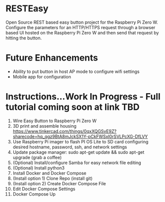 # RESTEasy
Open Source REST based easy button project for the Raspberry Pi Zero W.
Configure the parameters for an HTTP/HTTPS request through a browser based UI hosted on the Raspberry Pi Zero W and then send that request by hitting the button.

# Future Enhancements
- Ability to put button in host AP mode to configure wifi settings
- Mobile app for configuration

# Instructions...Work In Progress - Full tutorial coming soon at link TBD

1. Wire Easy Button to Raspberry Pi Zero W 
2. 3D print and assemble housing https://www.tinkercad.com/things/0qxXQGSvE9Z?sharecode=hq_qgz9BtA8mJckSX1Y-pCkFWSxI0rSVLPcXG-DfLVY
3. Use Raspberry Pi imager to flash PI OS Lite to SD card configuring desired hostname, password, ssh, and network settings
4. Update package manager: sudo apt-get update && sudo apt-get upgrade (grab a coffee)
5. (Optional) Install/configure Samba for easy network file editing
7. (Optional) Install python3
8. Install Docker and Docker Compose
9. (Install option 1) Clone Repo (install git)
10. (Install option 2) Create Docker Compose File
11. Edit Docker Compose Settings
12. Docker Compose Up



